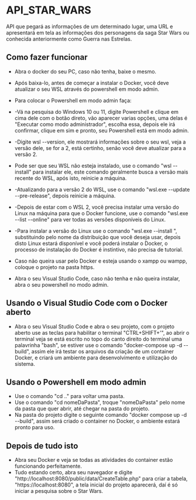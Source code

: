 # API_STAR_WARS

API que pegará as informações de um determinado lugar, uma URL e apresentará em tela as informações dos personagens da saga Star Wars ou conhecida anteriormente como Guerra nas Estrelas.

## Como fazer funcionar

* Abra o docker do seu PC, caso não tenha, baixe o mesmo.
* Após baixa-lo, antes de começar a instalar o Docker, você deve atualizar o seu WSL através do powershell em modo admin.
* Para colocar o Powershell em modo admin faça:
* -Vá na pesquisa do Windows 10 ou 11, digite Powershell e clique em cima dele com o botão direto, vão aparecer varias opções, uma delas é "Executar como modo administrador", escolha essa, depois ele irá confirmar, clique em sim e pronto, seu Powershell está em modo admin.
* -Digite wsl --version, ele mostrará informações sobre o seu wsl, veja a versão dele, se for a 2, está certinho, senão você deve atualizar para a versão 2.

* Pode ser que seu WSL não esteja instalado, use o comando "wsl --install" para instalar ele, este comando geralmente busca a versão mais recente do WSL, após isto, reinicie a máquina.
* -Atualizando para a versão 2 do WSL, use o comando "wsl.exe --update --pre-release", depois reinicie a máquina.
* -Depois de estar com o WSL 2, você precisa instalar uma versão do Linux na máquina para que o Docker funcione, use o comando "wsl.exe --list --online" para ver todas as versões disponíveis do Linux.
* -Para instalar a versão do Linux use o comando "wsl.exe --install <DistroName>", substituindo <DistroName> pelo nome da distribuição que você deseja usar, depois disto Linux estará disponível e você poderá instalar o Docker, o processo de instalação do Docker é instintivo, não precisa de tutorial.

* Caso não queira usar pelo Docker e esteja usando o xampp ou wampp, coloque o projeto na pasta https.
* Abra o seu Visual Studio Code, caso não tenha e não queira instalar, abra o seu powershell no modo admin.

## Usando o Visual Studio Code com o Docker aberto

* Abra o seu Visual Studio Code e abra o seu projeto, com o projeto aberto use as teclas para habilitar o terminal "CTRL+SHIFT+'", ao abrir o terminal veja se está escrito no topo do canto direito do terminal uma palavrinha "bash", se estiver use o comando "docker-compose up -d --build", assim ele irá testar os arquivos da criação de um container Docker, e criará um ambiente para desenvolvimento e utilização do sistema.

## Usando o Powershell em modo admin

* Use o comando "cd .." para voltar uma pasta.
* Use o comando "cd nomeDaPasta", troque "nomeDaPasta" pelo nome da pasta que quer abrir, até chegar na pasta do projeto.
* Na pasta do projeto digite o seguinte comando "docker compose up -d --build", assim será criado o container no Docker, o ambiente estará pronto para uso.

## Depois de tudo isto

* Abra seu Docker e veja se todas as atividades do container estão funcionando perfeitamente.
* Tudo estando certo, abra seu navegador e digite "http://localhost:8080/public/data/CreateTable.php" para criar a tabela, "https://localhost:8080", a tela inicial do projeto aparecerá, daí é só iniciar a pesquisa sobre o Star Wars.
